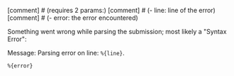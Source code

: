 [comment] # (requires 2 params:)
[comment] # (- line: line of the error)
[comment] # (- error: the error encountered)

Something went wrong while parsing the submission; most likely a "Syntax Error":

Message: Parsing error on line: `%{line}`.

```text
%{error}
```
